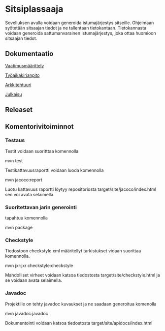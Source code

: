 
# Sitsiplassaaja

Sovelluksen avulla voidaan generoida istumajärjestys sitseille. Ohjelmaan syötetään sitsaajan tiedot
ja ne tallentaan tietokantaan. Tietokannasta voidaan generoida sattumanvarainen istumajärjestys, joka
ottaa huomioon sitsaajan tiedot.

## Dokumentaatio

[Vaatimusmäärittely](https://github.com/iniskala/otm-harjoitustyo/blob/master/harjoitustyo/seatinggenerator/Dokumentaatio/Vaatimusm%C3%A4%C3%A4rittely.md)

[Työaikakirjanpito](https://github.com/iniskala/otm-harjoitustyo/blob/master/harjoitustyo/seatinggenerator/Dokumentaatio/tuntikirjanpito.md)

[Arkkitehtuuri](https://github.com/iniskala/otm-harjoitustyo/blob/master/harjoitustyo/seatinggenerator/Dokumentaatio/Arkkitehtuuri.md)

[Julkaisu](https://github.com/iniskala/otm-harjoitustyo/releases/tag/Viikko5)

## Releaset


## Komentorivitoiminnot

### Testaus

Testit voidaan suoritttaa komennolla

mvn test

Testikattavuusraportti voidaan luoda komennolla

mvn jacoco:report

Luotu kattavuus raportti löytyy repositoriosta target/site/jacoco/index.html sen voi avata selaimella.

### Suoritettavan jarin generointi

tapahtuu komennolla

mvn package

### Checkstyle

Tiedostoon checkstyle.xml määritellyt tarkistukset vidaan suorittaa komennolla.

mvn jxr:jxr checkstyle:checkstyle

Mahdolliset virheet voidaan katsoa tiedostosta target/site/checkstyle.html ja se voidaan avata selaimella.

### Javadoc

Projektille on tehty javadoc kuvaukset ja ne saadaan generoitua komenolla

mvn javadoc:javadoc

Dokumentointi voidaan katsoa tiedostosta target/site/apidocs/index.html
